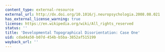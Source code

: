 ```yaml
---
content_type: external-resource
external_url: http://dx.doi.org/10.1016/j.neuropsychologia.2008.08.021
has_external_license_warning: true
license: https://en.wikipedia.org/wiki/All_rights_reserved
status: ''
title: 'Developmental Topographical Disorientation: Case One'
uid: cdad4a50-b07d-454b-b5ba-3852af515199
wayback_url: ''
---
```

